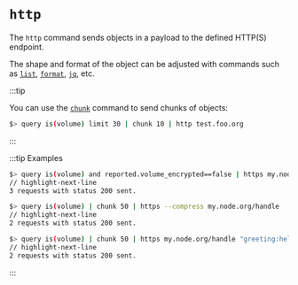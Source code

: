 # `http`

The `http` command sends objects in a payload to the defined HTTP(S) endpoint.

The shape and format of the object can be adjusted with commands such as [`list`](./list.md), [`format`](./format.md), [`jq`](./jq.md), etc.

:::tip

You can use the [`chunk`](./chunk.md) command to send chunks of objects:

```bash title="Perform up to 3 requests, where every request will contain up to 10 elements"
$> query is(volume) limit 30 | chunk 10 | http test.foo.org
```

:::

:::tip Examples

```bash
$> query is(volume) and reported.volume_encrypted==false | https my.node.org/handle_unencrypted
// highlight-next-line
3 requests with status 200 sent.
```

```bash
$> query is(volume) | chunk 50 | https --compress my.node.org/handle
// highlight-next-line
2 requests with status 200 sent.
```

```bash
$> query is(volume) | chunk 50 | https my.node.org/handle "greeting:hello from resotocore" type==volume
// highlight-next-line
2 requests with status 200 sent.
```

:::
